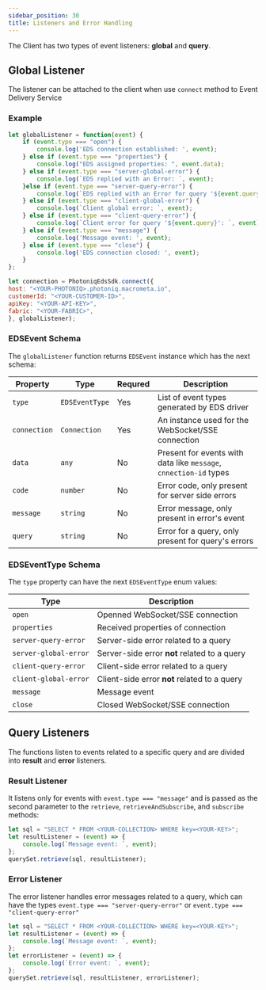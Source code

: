```yaml
---
sidebar_position: 30
title: Listeners and Error Handling
---
```


The Client has two types of event listeners: **global** and **query**.

## Global Listener

The listener can be attached to the client when use `connect` method to Event Delivery Service

### Example

```js
let globalListener = function(event) {
    if (event.type === "open") {
        console.log('EDS connection established: ', event);
    } else if (event.type === "properties") {
        console.log("EDS assigned properties: ", event.data);
    } else if (event.type === "server-global-error") {
        console.log(`EDS replied with an Error: `, event);
    }else if (event.type === "server-query-error") {
        console.log(`EDS replied with an Error for query '${event.query}': `, event);
    } else if (event.type === "client-global-error") {
        console.log(`Client global error: `, event);
    } else if (event.type === "client-query-error") {
        console.log(`Client error for query '${event.query}': `, event);
    } else if (event.type === "message") {
        console.log('Message event: ', event);
    } else if (event.type === "close") {
        console.log('EDS connection closed: ', event);
    }
};

let connection = PhotoniqEdsSdk.connect({
host: "<YOUR-PHOTONIQ>.photoniq.macrometa.io",
customerId: "<YOUR-CUSTOMER-ID>",
apiKey: "<YOUR-API-KEY>",
fabric: "<YOUR-FABRIC>",
}, globalListener);
```

### EDSEvent Schema

The `globalListener` function returns `EDSEvent` instance which has the next schema:

| **Property** | **Type** | **Requred** | **Description** |
|----------------------|-----------|-----------|-----------------------------------|
| `type` | `EDSEventType` | Yes | List of event types generated by EDS driver   |
| `connection` | `Connection` | Yes | An instance used for the WebSocket/SSE connection   |
| `data` | `any` | No | Present for events with data like `message`, `cnnection-id` types    |
| `code` | `number` | No | Error code, only present for server side errors    |
| `message` | `string` | No | Error message, only present in error's event   |
| `query` | `string` | No | Error for a query, only present for query's errors   |


### EDSEventType  Schema

The `type` property can have the next `EDSEventType` enum values: 

| **Type** | **Description** |
|----------------------|---------------------------|
| `open` | Openned WebSocket/SSE connection   |
| `properties` | Received properties of connection   |
| `server-query-error` | Server-side error related to a query    |
| `server-global-error` | Server-side error **not** related to a query   |
| `client-query-error` | Client-side error related to a query |
| `client-global-error` | Client-side error **not** related to a query   |
| `message` | Message event |
| `close` | Closed WebSocket/SSE connection  |

## Query Listeners
The functions listen to events related to a specific query and are divided into **result** and **error** listeners.

### Result Listener
It listens only for events with `event.type === "message"` and is passed as the second parameter to the `retrieve`, `retrieveAndSubscribe`, and `subscribe` methods:
```js
let sql = "SELECT * FROM <YOUR-COLLECTION> WHERE key=<YOUR-KEY>";
let resultListener = (event) => {
    console.log(`Message event: `, event);
};
querySet.retrieve(sql, resultListener);
```

### Error Listener
The error listener handles error messages related to a query, which can have the types `event.type === "server-query-error"` or `event.type === "client-query-error"`

```js
let sql = "SELECT * FROM <YOUR-COLLECTION> WHERE key=<YOUR-KEY>";
let resultListener = (event) => {
    console.log(`Message event: `, event);
};
let errorListener = (event) => {
    console.log(`Error event: `, event);
};
querySet.retrieve(sql, resultListener, errorListener);
```
